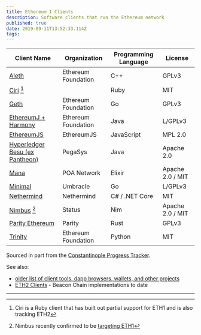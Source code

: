 ```yaml
---
title: Ethereum 1 Clients
description: Software clients that run the Ethereum network
published: true
date: 2019-09-11T13:52:33.114Z
tags: 
---
```


|Client Name|Organization|Programming Language|License|
|---|---|---|---|
|[Aleth](https://github.com/ethereum/aleth)|Ethereum Foundation|C++|GPLv3|
|[Ciri](https://github.com/ciri-ethereum/ciri) [^cirieth1]||Ruby|MIT|
|[Geth](https://github.com/ethereum/go-ethereum)|Ethereum Foundation|Go|GPLv3|
|[EthereumJ + Harmony](https://github.com/ethereum/ethereumj)|Ethereum Foundation|Java|L/GPLv3|
|[EthereumJS](https://ethereumjs.github.io/)|EthereumJS|JavaScript|MPL 2.0|
|[Hyperledger Besu (ex Pantheon)](https://github.com/PegaSysEng/pantheon/)|PegaSys|Java|Apache 2.0|
|[Mana](https://github.com/mana-ethereum/mana)|POA Network|Elixir|Apache 2.0 / MIT|
|[Minimal](https://github.com/umbracle/minimal) |Umbracle|Go|L/GPLv3|
|[Nethermind](https://github.com/tkstanczak/nethermind)|Nethermind|C# / .NET Core|MIT|
|[Nimbus](https://github.com/status-im/nimbus) [^nimbuseth1]|Status|Nim|Apache 2.0 / MIT|
|[Parity Ethereum](https://github.com/paritytech/parity-ethereum)|Parity|Rust|GPLv3|
|[Trinity](https://trinity.ethereum.org/)|Ethereum Foundation|Python|MIT|

Sourced in part from the [Constantinople Progress Tracker](https://github.com/ethereum/pm/wiki/Constantinople-Progress-Tracker).

See also:
* [older list of client tools, dapp browsers, wallets, and other projects](/clients-tools-dapp-browsers-wallets-and-other-projects)
* [ETH2 Clients](/eth2/clients) - Beacon Chain implementations to date

---

[^nimbuseth1]: Nimbus recently confirmed to be [targeting ETH1](https://github.com/status-im/nimbus/pull/263)

[^cirieth1]: Ciri is a Ruby client that has built out partial support for ETH1 and is also tracking ETH2